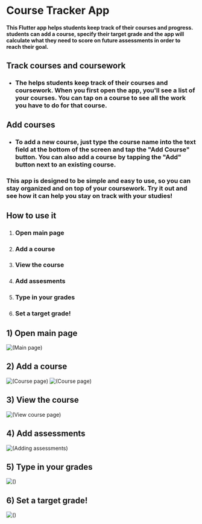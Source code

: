 # Course Tracker App

#### This Flutter app helps students keep track of their courses and progress. students can add a course, specify their target grade and the app will calculate what they need to score on future assessments in order to reach their goal.

## Track courses and coursework

- ### The helps students keep track of their courses and coursework. When you first open the app, you'll see a list of your courses. You can tap on a course to see all the work you have to do for that course.

## Add courses

- ### To add a new course, just type the course name into the text field at the bottom of the screen and tap the "Add Course" button. You can also add a course by tapping the "Add" button next to an existing course.

### This app is designed to be simple and easy to use, so you can stay organized and on top of your coursework. Try it out and see how it can help you stay on track with your studies!

## How to use it

1. ### Open main page

2. ### Add a course

3. ### View the course

4. ### Add assesments

5. ### Type in your grades

6. ### Set a target grade!

## 1) Open main page

![(Main page)](https://github.com/Tellmore01/Course-grade-tracker/blob/961a84f89ef4e9f50de51c2536067ca385d66bdb/assets/images/courses_main_screen.png)

## 2) Add a course

![(Course page)](https://github.com/Tellmore01/Course-grade-tracker/blob/master/assets/images/adding_course.png)
![(Course page)](https://github.com/Tellmore01/Course-grade-tracker/blob/master/assets/images/course_added.png)

## 3) View the course

![(View course page)](https://github.com/Tellmore01/Course-grade-tracker/blob/master/assets/images/course_page.png)

## 4) Add assessments

![(Adding assessments)](https://github.com/Tellmore01/Course-grade-tracker/blob/master/assets/images/adding_assesment.png)

## 5) Type in your grades

![()](https://github.com/Tellmore01/Course-grade-tracker/blob/master/assets/images/assesments_added.png)

## 6) Set a target grade!

![()](https://github.com/Tellmore01/Course-grade-tracker/blob/master/assets/images/target_grade_set.png)
